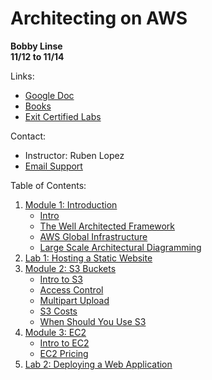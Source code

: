 # Architecting on AWS 
__Bobby Linse__  
__11/12 to 11/14__

Links:
* [Google Doc](https://tinyurl.com/AWSArchAssoc)
* [Books](https://evantage.gilmoreglobal.com/#/)
* [Exit Certified Labs](https://exitcertified.qwiklabs.com/)

Contact:
* Instructor: Ruben Lopez
* [Email Support](mailto:imvp@exitcertified.com)

Table of Contents:
1. [Module 1: Introduction](/Module1)
    * [Intro](/Module1/Intro.md)
    * [The Well Architected Framework](/Module1/The-Well-Architected-Framework.md)
    * [AWS Global Infrastructure](/Module1/AWS-Global-Infrastructure.md)
    * [Large Scale Architectural Diagramming](/Module1/Large-Scale-Architectural-Diagram.md)
2. [Lab 1: Hosting a Static Website](/Lab1)
3. [Module 2: S3 Buckets](/Module2)
    * [Intro to S3](/Module2/Intro-to-S3.md)
    * [Access Control](/Module2/Access-Control.md)
    * [Multipart Upload](/Module2/Multipart-Upload.md)
    * [S3 Costs](/Module2/S3-Costs.md)
    * [When Should You Use S3](/Module2/When-Should-You-Use-S3.md)
4. [Module 3: EC2](/Module3)
    * [Intro to EC2](/Module3/Intro-to-EC2.md)
    * [EC2 Pricing](/Module3/EC2-Pricing.md)
5. [Lab 2: Deploying a Web Application]()